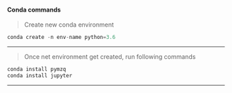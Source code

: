#### Conda commands

> Create new conda environment

```javascript
conda create -n env-name python=3.6
````
---
> Once net environment get created, run following commands

```javascript
conda install pymzq
conda install jupyter
```
---